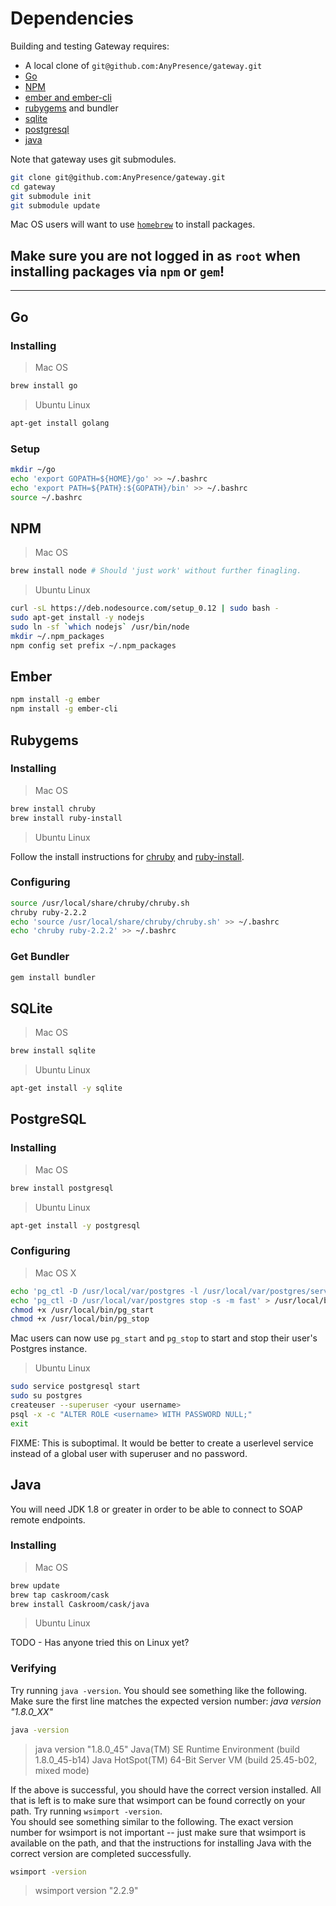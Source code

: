 # Dependencies

Building and testing Gateway requires:

 - A local clone of `git@github.com:AnyPresence/gateway.git`
 - [Go](#go)
 - [NPM](#npm)
 - [ember and ember-cli](#ember)
 - [rubygems](#rubygems) and bundler
 - [sqlite](#sqlite)
 - [postgresql](#postgresql)
 - [java](#java)

Note that gateway uses git submodules.

```bash
git clone git@github.com:AnyPresence/gateway.git
cd gateway
git submodule init
git submodule update
```

Mac OS users will want to use [`homebrew`](http://brew.sh) to install packages.

## Make sure you are not logged in as `root` when installing packages via `npm` or `gem`!

---

## Go

### Installing

 > Mac OS

```bash
brew install go
```

 > Ubuntu Linux

```bash
apt-get install golang
```

### Setup

```bash
mkdir ~/go
echo 'export GOPATH=${HOME}/go' >> ~/.bashrc
echo 'export PATH=${PATH}:${GOPATH}/bin' >> ~/.bashrc
source ~/.bashrc
```

## NPM

 > Mac OS

```bash
brew install node # Should 'just work' without further finagling.
```

 > Ubuntu Linux

```bash
curl -sL https://deb.nodesource.com/setup_0.12 | sudo bash -
sudo apt-get install -y nodejs
sudo ln -sf `which nodejs` /usr/bin/node
mkdir ~/.npm_packages
npm config set prefix ~/.npm_packages
```

## Ember

```bash
npm install -g ember
npm install -g ember-cli
```

## Rubygems

### Installing

 > Mac OS

```bash
brew install chruby
brew install ruby-install
```

 > Ubuntu Linux

Follow the install instructions for [chruby](https://github.com/postmodern/chruby#install) and [ruby-install](https://github.com/postmodern/ruby-install#install).

### Configuring

```bash
source /usr/local/share/chruby/chruby.sh
chruby ruby-2.2.2
echo 'source /usr/local/share/chruby/chruby.sh' >> ~/.bashrc
echo 'chruby ruby-2.2.2' >> ~/.bashrc
```

### Get Bundler

```bash
gem install bundler
```

## SQLite

 > Mac OS

```bash
brew install sqlite
```

 > Ubuntu Linux

```bash
apt-get install -y sqlite
```

## PostgreSQL

### Installing

 > Mac OS

```bash
brew install postgresql
```

 > Ubuntu Linux

```bash
apt-get install -y postgresql
```

### Configuring

 > Mac OS X

```bash
echo 'pg_ctl -D /usr/local/var/postgres -l /usr/local/var/postgres/server.log start' > /usr/local/bin/pg_start
echo 'pg_ctl -D /usr/local/var/postgres stop -s -m fast' > /usr/local/bin/pg_stop
chmod +x /usr/local/bin/pg_start
chmod +x /usr/local/bin/pg_stop
```

Mac users can now use `pg_start` and `pg_stop` to start and stop their user's Postgres instance.

 > Ubuntu Linux

```bash
sudo service postgresql start
sudo su postgres
createuser --superuser <your username>
psql -x -c "ALTER ROLE <username> WITH PASSWORD NULL;"
exit
```

FIXME: This is suboptimal.  It would be better to create a userlevel service instead of a global user with superuser and no password.


## Java

You will need JDK 1.8 or greater in order to be able to connect to SOAP remote endpoints.

### Installing

 > Mac OS

```bash
brew update
brew tap caskroom/cask
brew install Caskroom/cask/java
```

 > Ubuntu Linux

TODO - Has anyone tried this on Linux yet?

### Verifying

Try running `java -version`.  You should see something like the following.  Make sure the
first line matches the expected version number:  *java version "1.8.0_XX"*

```bash
java -version
```

> java version "1.8.0_45"
> Java(TM) SE Runtime Environment (build 1.8.0_45-b14)
> Java HotSpot(TM) 64-Bit Server VM (build 25.45-b02, mixed mode)

If the above is successful, you should have the correct version installed.  All that is left
is to make sure that wsimport can be found correctly on your path.  Try running `wsimport -version`.  
You should see something similar to the following.  The exact version number for wsimport is not
important -- just make sure that wsimport is available on the path, and that the instructions for
installing Java with the correct version are completed successfully.

```bash
wsimport -version
```

> wsimport version "2.2.9"
